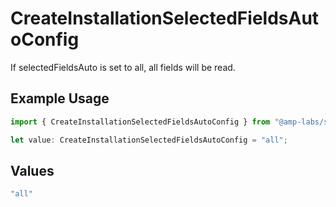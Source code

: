 # CreateInstallationSelectedFieldsAutoConfig

If selectedFieldsAuto is set to all, all fields will be read.

## Example Usage

```typescript
import { CreateInstallationSelectedFieldsAutoConfig } from "@amp-labs/sdk-node-platform/models/operations";

let value: CreateInstallationSelectedFieldsAutoConfig = "all";
```

## Values

```typescript
"all"
```